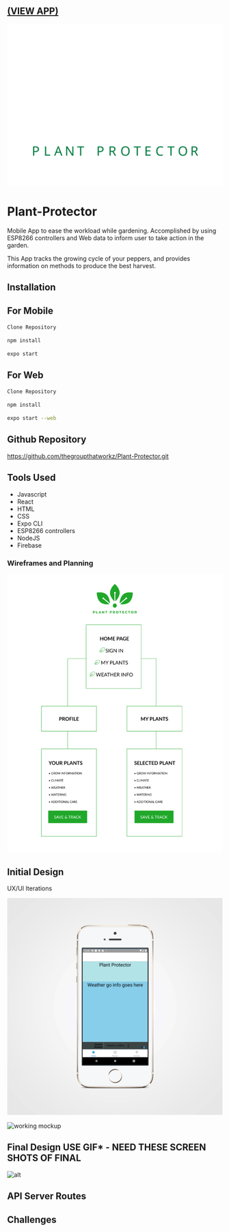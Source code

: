 ## [(VIEW APP)](https://plant-protector-working.herokuapp.com/)

![Logo](assets/images/logo.svg)

# Plant-Protector
Mobile App to ease the workload while gardening. Accomplished by using ESP8266 controllers and Web data to inform user to take action in the garden.

This App tracks the growing cycle of your peppers, and provides information on methods to produce the best harvest.

## Installation
## For Mobile
```bash
Clone Repository
```

```bash
npm install
```
```bash
expo start
```
## For Web
```bash
Clone Repository
```
```bash
npm install
```
```bash
expo start --web
```

## Github Repository

https://github.com/thegroupthatworkz/Plant-Protector.git

## Tools Used

- Javascript
- React
- HTML
- CSS
- Expo CLI
- ESP8266 controllers
- NodeJS
- Firebase


### Wireframes and Planning

![wireframe](assets/images/wireframe1.png)


## Initial Design 

UX/UI Iterations 

![initial mockup](assets/images/mockup1.gif)

![working mockup](assets/images/mockup2.gif)


## Final Design ****USE GIF***** - NEED THESE SCREEN SHOTS OF FINAL

![alt](assets/img/mockups-final.gif)


## API Server Routes
## Challenges

